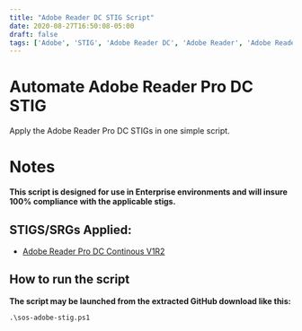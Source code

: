 ```yaml
---
title: "Adobe Reader DC STIG Script"
date: 2020-08-27T16:50:08-05:00
draft: false
tags: ['Adobe', 'STIG', 'Adobe Reader DC', 'Adobe Reader', 'Adobe Reader', 'Adobe Reader STIG', 'Compliance', 'Automation', 'Powershell', 'Script']
---
```


# Automate Adobe Reader Pro DC STIG

Apply the Adobe Reader Pro DC STIGs in one simple script.

# Notes

**This script is designed for use in Enterprise environments and will insure 100% compliance with the applicable stigs.**

## STIGS/SRGs Applied:

- [Adobe Reader Pro DC Continous V1R2](https://dl.dod.cyber.mil/wp-content/uploads/stigs/zip/U_Adobe_Acrobat_Pro_DC_Continuous_V1R2_STIG.zip)

## How to run the script

**The script may be launched from the extracted GitHub download like this:**

```
.\sos-adobe-stig.ps1
```